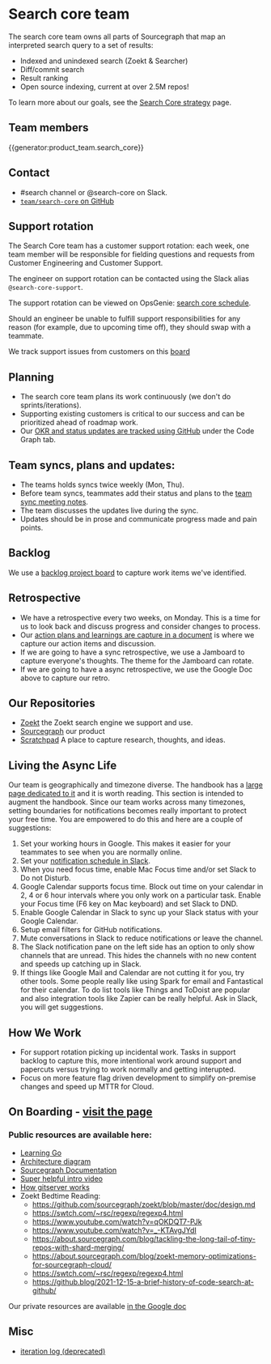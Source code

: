 # Search core team

The search core team owns all parts of Sourcegraph that map an interpreted search query to a set of results:

- Indexed and unindexed search (Zoekt & Searcher)
- Diff/commit search
- Result ranking
- Open source indexing, current at over 2.5M repos!

To learn more about our goals, see the [Search Core strategy](../../../../../strategy-goals/strategy/code-graph/search/core.md) page.

## Team members

{{generator:product_team.search_core}}

## Contact

- #search channel or @search-core on Slack.
- [`team/search-core` on GitHub](https://github.com/orgs/sourcegraph/teams/search-core)

## Support rotation

The Search Core team has a customer support rotation: each week, one team member will be responsible for fielding questions and requests from Customer Engineering and Customer Support.

The engineer on support rotation can be contacted using the Slack alias `@search-core-support`.

The support rotation can be viewed on OpsGenie: [search core schedule](https://sourcegraph.app.opsgenie.com/teams/dashboard/1cc52380-1d71-420e-9c80-2ccb161c648c/main).

Should an engineer be unable to fulfill support responsibilities for any reason (for example, due to upcoming time off), they should swap with a teammate.

We track support issues from customers on this [board](https://github.com/orgs/sourcegraph/projects/166)

## Planning

- The search core team plans its work continuously (we don't do sprints/iterations).
- Supporting existing customers is critical to our success and can be prioritized ahead of roadmap work.
- Our [OKR and status updates are tracked using GitHub](https://github.com/orgs/sourcegraph/projects/214/views/11) under the Code Graph tab.

## Team syncs, plans and updates:

- The teams holds syncs twice weekly (Mon, Thu).
- Before team syncs, teammates add their status and plans to the [team sync meeting notes](https://docs.google.com/document/d/1cTdGC4jBK7aEnb9ChzCLYHVGBpRRMNYGdUUPYVPIWHo/edit#).
- The team discusses the updates live during the sync.
- Updates should be in prose and communicate progress made and pain points.

## Backlog

We use a [backlog project board](https://github.com/orgs/sourcegraph/projects/204/views/3?layout=board) to capture work items we've identified.

## Retrospective

- We have a retrospective every two weeks, on Monday. This is a time for us to look back and discuss progress and consider changes to process.
- Our [action plans and learnings are capture in a document](https://docs.google.com/document/d/1qCSVyu0IU9_w0mpHic3mFS2yqwI1CzZwM9HUp2ySrU4/edit) is where we capture our action items and discussion.
- If we are going to have a sync retrospective, we use a Jamboard to capture everyone's thoughts. The theme for the Jamboard can rotate.
- If we are going to have a async retrospective, we use the Google Doc above to capture our retro.

## Our Repositories

- [Zoekt](https://github.com/sourcegraph/zoekt) the Zoekt search engine we support and use.
- [Sourcegraph](https://github.com/sourcegraph/sourcegraph) our product
- [Scratchpad](https://github.com/sourcegraph/search-scratch) A place to capture research, thoughts, and ideas.

## Living the Async Life

Our team is geographically and timezone diverse. The handbook has a [large page dedicated to it](../../../../../company-info-and-process/communication/asynchronous-communication.md) and it is worth reading. This section is intended to augment the handbook. Since our team works across many timezones, setting boundaries for notifications becomes really important to protect your free time. You are empowered to do this and here are a couple of suggestions:

1. Set your working hours in Google. This makes it easier for your teammates to see when you are normally online.
2. Set your [notification schedule in Slack](https://slack.com/help/articles/214908388-Pause-notifications-with-Do-Not-Disturb).
3. When you need focus time, enable Mac Focus time and/or set Slack to Do not Disturb.
4. Google Calendar supports focus time. Block out time on your calendar in 2, 4 or 6 hour intervals where you only work on a particular task. Enable your Focus time (F6 key on Mac keyboard) and set Slack to DND.
5. Enable Google Calendar in Slack to sync up your Slack status with your Google Calendar.
6. Setup email filters for GitHub notifications.
7. Mute conversations in Slack to reduce notifications or leave the channel.
8. The Slack notification pane on the left side has an option to only show channels that are unread. This hides the channels with no new content and speeds up catching up in Slack.
9. If things like Google Mail and Calendar are not cutting it for you, try other tools. Some people really like using Spark for email and Fantastical for their calendar. To do list tools like Things and ToDoist are popular and also integration tools like Zapier can be really helpful. Ask in Slack, you will get suggestions.

## How We Work

- For support rotation picking up incidental work. Tasks in support backlog to capture this, more intentional work around support and papercuts versus trying to work normally and getting interupted.
- Focus on more feature flag driven development to simplify on-premise changes and speed up MTTR for Cloud.

## On Boarding - [visit the page](./onboarding.md)

### Public resources are available here:

- [Learning Go](https://go.dev)
- [Architecture diagram](https://docs.sourcegraph.com/dev/background-information/architecture)
- [Sourcegraph Documentation](https://docs.sourcegraph.com/dev)
- [Super helpful intro video](https://www.youtube.com/watch?v=VXaUXwMLzjg)
- [How gitserver works](../../enablement/repo-management/how-gitserver-works.md)
- Zoekt Bedtime Reading:
  - https://github.com/sourcegraph/zoekt/blob/master/doc/design.md
  - https://swtch.com/~rsc/regexp/regexp4.html
  - https://www.youtube.com/watch?v=qOKDQT7-PJk
  - https://www.youtube.com/watch?v=_-KTAvgJYdI
  - https://about.sourcegraph.com/blog/tackling-the-long-tail-of-tiny-repos-with-shard-merging/
  - https://about.sourcegraph.com/blog/zoekt-memory-optimizations-for-sourcegraph-cloud/
  - https://swtch.com/~rsc/regexp/regexp4.html
  - https://github.blog/2021-12-15-a-brief-history-of-code-search-at-github/

Our private resources are available [in the Google doc](https://docs.google.com/document/d/10SNzhuA5dmRJ5Na3PMnuShlPmtGGVIz3P2GA4RtfaGo/edit)

## Misc

- [iteration log (deprecated)](./iteration_log.md)
